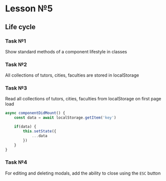 # Lesson №5

## Life cycle

### Task №1

Show standard methods of a component lifestyle in classes

### Task №2

All collections of tutors, cities, faculties are stored in localStorage

### Task №3

Read all collections of tutors, cities, faculties from localStorage on first page load

```javascript
async componentDidMount() {
    const data = await localStorage.getItem('key')

    if(data) {
        this.setState({
            ...data
        })
    }
}
```

### Task №4

For editing and deleting modals, add the ability to close using the `ESC` button
